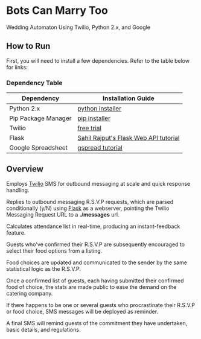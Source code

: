 # Bots Can Marry Too
Wedding Automaton Using Twilio, Python 2.x, and Google 

## How to Run
First, you will need to install a few dependencies. Refer to the table below for links:

### Dependency Table
Dependency | Installation Guide
---------- | ------------------
Python 2.x | [python installer](https://www.python.org/downloads/release/python-272/)
Pip Package Manager | [pip installer](https://pypi.org/project/pip/)
Twilio | [free trial](https://www.twilio.com/)
Flask | [Sahil Rajput's Flask Web API tutorial](https://dev.to/sahilrajput/install-flask-and-create-your-first-web-application-2dba)
Google Spreadsheet | [gspread tutorial](https://www.twilio.com/blog/2017/02/an-easy-way-to-read-and-write-to-a-google-spreadsheet-in-python.html)

## Overview
Employs [Twilio](https://www.twilio.com/) SMS for outbound messaging at scale and quick response handling. 

Replies to outbound messaging R.S.V.P requests, which are parsed conditionally (y/N) using [Flask](https://flask.palletsprojects.com/en/1.1.x/quickstart/) as a webserver, pointing the Twilio Messaging Request URL to a **./messages** url.

Calculates attendance list in real-time, producing an instant-feedback feature. 

Guests who've confirmed their R.S.V.P are subsequently encouraged to select their food options from a listing. 

Food choices are updated and communicated to the sender by the same statistical logic as the R.S.V.P.

Once a confirmed list of guests, each having submitted their confirmed food of choice, the stats are made public to ease the demand on the catering company.

If there happens to be one or several guests who procrastinate their R.S.V.P or food choice, SMS messages will be deployed as reminder.

A final SMS will remind guests of the commitment they have undertaken, basic details, and regulations.

